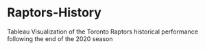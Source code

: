 # Raptors-History
Tableau Visualization of the Toronto Raptors historical performance following the end of the 2020 season

